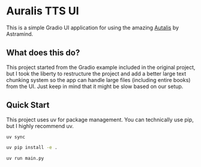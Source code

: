 # Auralis TTS UI

This is a simple Gradio UI application for using the amazing [Autalis](https://github.com/astramind-ai/Auralis) by Astramind.

## What does this do?

This project started from the Gradio example included in the original project, but I took the liberty to restructure the project and add a better large text chunking system so the app can handle large files (including entire books) from the UI.
Just keep in mind that it might be slow based on our setup.

## Quick Start

This project uses uv for package management. You can technically use pip, but I highly recommend uv.

```bash
uv sync

uv pip install -e .

uv run main.py
```

